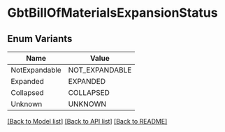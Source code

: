 # GbtBillOfMaterialsExpansionStatus

## Enum Variants

| Name | Value |
|---- | -----|
| NotExpandable | NOT_EXPANDABLE |
| Expanded | EXPANDED |
| Collapsed | COLLAPSED |
| Unknown | UNKNOWN |


[[Back to Model list]](../README.md#documentation-for-models) [[Back to API list]](../README.md#documentation-for-api-endpoints) [[Back to README]](../README.md)


